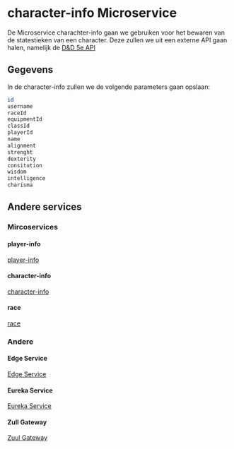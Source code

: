 # character-info Microservice

De Microservice charachter-info gaan we gebruiken voor het bewaren van de statestieken van een character. Deze zullen we uit een externe API gaan halen, namelijk de [D&D 5e API](http://www.dnd5eapi.co/)

## Gegevens

In de character-info zullen we de volgende parameters gaan opslaan:

```bash
id
username
raceId
equipmentId
classId
playerId
name
alignment
strenght
dexterity
consitution
wisdom
intelligence
charisma
```

## Andere services

### Mircoservices

#### player-info
[player-info](https://github.com/DinVanwezemael/DungeonsAndDragons-PlayerInfo)
#### character-info
[character-info](https://github.com/maartenschroons/character-info-service)
#### race
[race](https://github.com/JelleVLD/DungeonsAndDragons-RaceService)


### Andere


#### Edge Service
[Edge Service](https://github.com/maartenschroons/D-D-edge-service)
#### Eureka Service
[Eureka Service](https://github.com/DinVanwezemael/DungeonsAndDragons-EurekaServer)
#### Zull Gateway
[Zuul Gateway](https://github.com/JelleVLD/ZuulGateway)
